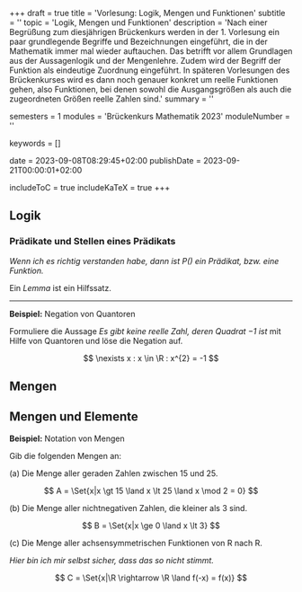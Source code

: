 +++
draft = true
title = 'Vorlesung: Logik, Mengen und Funktionen'
subtitle = ''
topic = 'Logik, Mengen und Funktionen'
description = 'Nach einer Begrüßung zum diesjährigen Brückenkurs werden in der 1. Vorlesung ein paar grundlegende Begriffe und Bezeichnungen eingeführt, die in der Mathematik immer mal wieder auftauchen. Das betrifft vor allem Grundlagen aus der Aussagenlogik und der Mengenlehre. Zudem wird der Begriff der Funktion als eindeutige Zuordnung eingeführt. In späteren Vorlesungen des Brückenkurses wird es dann noch genauer konkret um reelle Funktionen gehen, also Funktionen, bei denen sowohl die Ausgangsgrößen als auch die zugeordneten Größen reelle Zahlen sind.'
summary = ''

semesters = 1
modules = 'Brückenkurs Mathematik 2023'
moduleNumber = ''

keywords = []

date = 2023-09-08T08:29:45+02:00
publishDate = 2023-09-21T00:00:01+02:00

includeToC = true
includeKaTeX = true
+++

## Logik

### Prädikate und Stellen eines Prädikats

*Wenn ich es richtig verstanden habe, dann ist $P()$ ein Prädikat, bzw. eine Funktion.*

Ein *Lemma* ist ein Hilfssatz.

---

**Beispiel:** Negation von Quantoren

Formuliere die Aussage
*Es gibt keine reelle Zahl, deren Quadrat −1 ist*
mit Hilfe von Quantoren und löse die Negation auf.

$$
\nexists x : x \in \R : x^{2} = -1
$$

## Mengen

## Mengen und Elemente

**Beispiel:** Notation von Mengen

Gib die folgenden Mengen an:

(a) Die Menge aller geraden Zahlen zwischen 15 und 25.

$$
A = \Set{x|x \gt 15 \land x \lt 25 \land x \mod 2 = 0}
$$

(b) Die Menge aller nichtnegativen Zahlen, die kleiner als 3 sind.

$$
B = \Set{x|x \ge 0 \land x \lt 3}
$$

(c) Die Menge aller achsensymmetrischen Funktionen von R nach R.

*Hier bin ich mir selbst sicher, dass das so nicht stimmt.*

$$
C = \Set{x|\R \rightarrow \R \land f(-x) = f(x)}
$$
